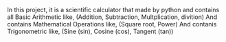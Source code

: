 In this project, it is a scientific calculator that made by python and contains all Basic Arithmetic like,
(Addition, Subtraction, Multplication, divition)
And contains Mathematical Operations like,
(Square root, Power)
And contanis Trigonometric like,
(Sine (sin), Cosine (cos),  Tangent (tan))
